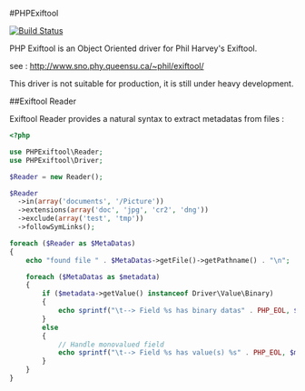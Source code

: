 #PHPExiftool

[![Build Status](https://secure.travis-ci.org/romainneutron/PHPExiftool.png?branch=master)](http://travis-ci.org/romainneutron/PHPExiftool)

PHP Exiftool is an Object Oriented driver for Phil Harvey's Exiftool.

see : http://www.sno.phy.queensu.ca/~phil/exiftool/


This driver is not suitable for production, it is still under heavy development.

##Exiftool Reader

Exiftool Reader provides a natural syntax to extract metadatas from files :

```php
<?php

use PHPExiftool\Reader;
use PHPExiftool\Driver;

$Reader = new Reader();

$Reader
  ->in(array('documents', '/Picture'))
  ->extensions(array('doc', 'jpg', 'cr2', 'dng'))
  ->exclude(array('test', 'tmp'))
  ->followSymLinks();

foreach ($Reader as $MetaDatas)
{
    echo "found file " . $MetaDatas->getFile()->getPathname() . "\n";

    foreach ($MetaDatas as $metadata)
    {
        if ($metadata->getValue() instanceof Driver\Value\Binary)
        {
            echo sprintf("\t--> Field %s has binary datas" . PHP_EOL, $metadata->getTag());
        }
        else
        {
            // Handle monovalued field
            echo sprintf("\t--> Field %s has value(s) %s" . PHP_EOL, $metadata->getTag(), $metadata->getValue());
        }
    }
}
```
